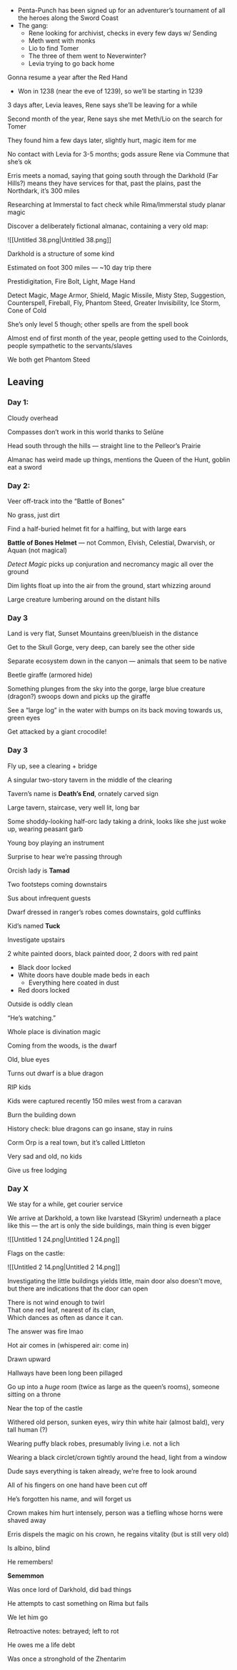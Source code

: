 - Penta-Punch has been signed up for an adventurer’s tournament of all the heroes along the Sword Coast
- The gang:
    - Rene looking for archivist, checks in every few days w/ Sending
    - Meth went with monks
    - Lio to find Tomer
    - The three of them went to Neverwinter?
    - Levia trying to go back home

Gonna resume a year after the Red Hand

- Won in 1238 (near the eve of 1239), so we’ll be starting in 1239

  

3 days after, Levia leaves, Rene says she’ll be leaving for a while

Second month of the year, Rene says she met Meth/Lio on the search for Tomer

They found him a few days later, slightly hurt, magic item for me

No contact with Levia for 3-5 months; gods assure Rene via Commune that she’s ok

  

Erris meets a nomad, saying that going south through the Darkhold (Far Hills?) means they have services for that, past the plains, past the Northdark, it’s 300 miles

Researching at Immerstal to fact check while Rima/Immerstal study planar magic

Discover a deliberately fictional almanac, containing a very old map:

![[Untitled 38.png|Untitled 38.png]]

Darkhold is a structure of some kind

Estimated on foot 300 miles — ~10 day trip there

  

Prestidigitation, Fire Bolt, Light, Mage Hand

Detect Magic, Mage Armor, Shield, Magic Missile, Misty Step, Suggestion, Counterspell, Fireball, Fly, Phantom Steed, Greater Invisibility, Ice Storm, Cone of Cold

She’s only level 5 though; other spells are from the spell book

  

Almost end of first month of the year, people getting used to the Coinlords, people sympathetic to the servants/slaves

  

We both get Phantom Steed

## Leaving

### Day 1:

Cloudy overhead

Compasses don’t work in this world thanks to Selûne

Head south through the hills — straight line to the Pelleor’s Prairie

Almanac has weird made up things, mentions the Queen of the Hunt, goblin eat a sword

### Day 2:

Veer off-track into the “Battle of Bones”

No grass, just dirt

Find a half-buried helmet fit for a halfling, but with large ears

**Battle of Bones Helmet** — not Common, Elvish, Celestial, Dwarvish, or Aquan (not magical)

_Detect Magic_ picks up conjuration and necromancy magic all over the ground

Dim lights float up into the air from the ground, start whizzing around

Large creature lumbering around on the distant hills

### Day 3

Land is very flat, Sunset Mountains green/blueish in the distance

Get to the Skull Gorge, very deep, can barely see the other side

Separate ecosystem down in the canyon — animals that seem to be native

Beetle giraffe (armored hide)

Something plunges from the sky into the gorge, large blue creature (dragon?) swoops down and picks up the giraffe

See a “large log” in the water with bumps on its back moving towards us, green eyes

Get attacked by a giant crocodile!

### Day 3

Fly up, see a clearing + bridge

A singular two-story tavern in the middle of the clearing

Tavern’s name is **Death’s End**, ornately carved sign

Large tavern, staircase, very well lit, long bar

Some shoddy-looking half-orc lady taking a drink, looks like she just woke up, wearing peasant garb

Young boy playing an instrument

Surprise to hear we’re passing through

Orcish lady is **Tamad**

Two footsteps coming downstairs

Sus about infrequent guests

Dwarf dressed in ranger’s robes comes downstairs, gold cufflinks

Kid’s named **Tuck**

Investigate upstairs

2 white painted doors, black painted door, 2 doors with red paint

- Black door locked
- White doors have double made beds in each
    - Everything here coated in dust
- Red doors locked

Outside is oddly clean

  

“He’s watching.”

Whole place is divination magic

Coming from the woods, is the dwarf

Old, blue eyes

Turns out dwarf is a blue dragon

RIP kids

Kids were captured recently 150 miles west from a caravan

  

Burn the building down

History check: blue dragons can go insane, stay in ruins

  

Corm Orp is a real town, but it’s called Littleton

Very sad and old, no kids

Give us free lodging

### Day X

We stay for a while, get courier service

We arrive at Darkhold, a town like Ivarstead (Skyrim) underneath a place like this — the art is only the side buildings, main thing is even bigger

![[Untitled 1 24.png|Untitled 1 24.png]]

Flags on the castle:

![[Untitled 2 14.png|Untitled 2 14.png]]

Investigating the little buildings yields little, main door also doesn’t move, but there are indications that the door can open

There is not wind enough to twirl  
That one red leaf, nearest of its clan,  
Which dances as often as dance it can.  

  

The answer was fire lmao

Hot air comes in (whispered air: come in)

Drawn upward

Hallways have been long been pillaged

Go up into a _huge_ room (twice as large as the queen’s rooms), someone sitting on a throne

Near the top of the castle

Withered old person, sunken eyes, wiry thin white hair (almost bald), very tall human (?)

Wearing puffy black robes, presumably living i.e. not a lich

Wearing a black circlet/crown tightly around the head, light from a window

Dude says everything is taken already, we’re free to look around

All of his fingers on one hand have been cut off

He’s forgotten his name, and will forget us

Crown makes him hurt intensely, person was a tiefling whose horns were shaved away

Erris dispels the magic on his crown, he regains vitality (but is still very old)

Is albino, blind

He remembers!

**Sememmon**

Was once lord of Darkhold, did bad things

He attempts to cast something on Rima but fails

We let him go

  

Retroactive notes: betrayed; left to rot

He owes me a life debt

Was once a stronghold of the Zhentarim